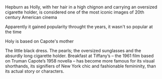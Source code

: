 Hepburn as Holly, with her hair in a high chignon and carrying an oversized cigarette holder, is considered one of the most iconic images of 20th century American cinema

Apparently it gained popularity throught the years, it wasn't so popular at the time

Holy is based on Capote's mother

The little black dress. The pearls; the oversized sunglasses and the absurdly long cigarette holder. Breakfast at Tiffany’s – the 1961 film based on Truman Capote’s 1958 novella – has become more famous for its visual shorthands, its signifiers of New York chic and fashionable femininity, than its actual story or characters.